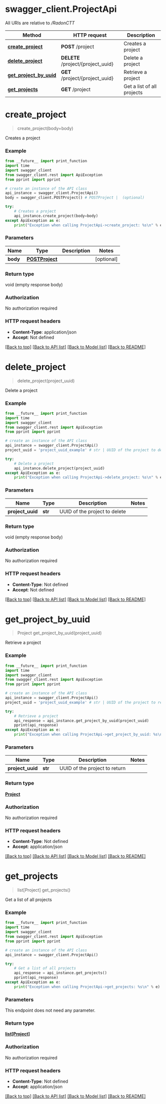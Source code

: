 # swagger_client.ProjectApi

All URIs are relative to */RadonCTT*

Method | HTTP request | Description
------------- | ------------- | -------------
[**create_project**](ProjectApi.md#create_project) | **POST** /project | Creates a project
[**delete_project**](ProjectApi.md#delete_project) | **DELETE** /project/{project_uuid} | Delete a project
[**get_project_by_uuid**](ProjectApi.md#get_project_by_uuid) | **GET** /project/{project_uuid} | Retrieve a project
[**get_projects**](ProjectApi.md#get_projects) | **GET** /project | Get a list of all projects

# **create_project**
> create_project(body=body)

Creates a project

### Example
```python
from __future__ import print_function
import time
import swagger_client
from swagger_client.rest import ApiException
from pprint import pprint

# create an instance of the API class
api_instance = swagger_client.ProjectApi()
body = swagger_client.POSTProject() # POSTProject |  (optional)

try:
    # Creates a project
    api_instance.create_project(body=body)
except ApiException as e:
    print("Exception when calling ProjectApi->create_project: %s\n" % e)
```

### Parameters

Name | Type | Description  | Notes
------------- | ------------- | ------------- | -------------
 **body** | [**POSTProject**](POSTProject.md)|  | [optional] 

### Return type

void (empty response body)

### Authorization

No authorization required

### HTTP request headers

 - **Content-Type**: application/json
 - **Accept**: Not defined

[[Back to top]](#) [[Back to API list]](../README.md#documentation-for-api-endpoints) [[Back to Model list]](../README.md#documentation-for-models) [[Back to README]](../README.md)

# **delete_project**
> delete_project(project_uuid)

Delete a project

### Example
```python
from __future__ import print_function
import time
import swagger_client
from swagger_client.rest import ApiException
from pprint import pprint

# create an instance of the API class
api_instance = swagger_client.ProjectApi()
project_uuid = 'project_uuid_example' # str | UUID of the project to delete

try:
    # Delete a project
    api_instance.delete_project(project_uuid)
except ApiException as e:
    print("Exception when calling ProjectApi->delete_project: %s\n" % e)
```

### Parameters

Name | Type | Description  | Notes
------------- | ------------- | ------------- | -------------
 **project_uuid** | **str**| UUID of the project to delete | 

### Return type

void (empty response body)

### Authorization

No authorization required

### HTTP request headers

 - **Content-Type**: Not defined
 - **Accept**: Not defined

[[Back to top]](#) [[Back to API list]](../README.md#documentation-for-api-endpoints) [[Back to Model list]](../README.md#documentation-for-models) [[Back to README]](../README.md)

# **get_project_by_uuid**
> Project get_project_by_uuid(project_uuid)

Retrieve a project

### Example
```python
from __future__ import print_function
import time
import swagger_client
from swagger_client.rest import ApiException
from pprint import pprint

# create an instance of the API class
api_instance = swagger_client.ProjectApi()
project_uuid = 'project_uuid_example' # str | UUID of the project to return

try:
    # Retrieve a project
    api_response = api_instance.get_project_by_uuid(project_uuid)
    pprint(api_response)
except ApiException as e:
    print("Exception when calling ProjectApi->get_project_by_uuid: %s\n" % e)
```

### Parameters

Name | Type | Description  | Notes
------------- | ------------- | ------------- | -------------
 **project_uuid** | **str**| UUID of the project to return | 

### Return type

[**Project**](Project.md)

### Authorization

No authorization required

### HTTP request headers

 - **Content-Type**: Not defined
 - **Accept**: application/json

[[Back to top]](#) [[Back to API list]](../README.md#documentation-for-api-endpoints) [[Back to Model list]](../README.md#documentation-for-models) [[Back to README]](../README.md)

# **get_projects**
> list[Project] get_projects()

Get a list of all projects

### Example
```python
from __future__ import print_function
import time
import swagger_client
from swagger_client.rest import ApiException
from pprint import pprint

# create an instance of the API class
api_instance = swagger_client.ProjectApi()

try:
    # Get a list of all projects
    api_response = api_instance.get_projects()
    pprint(api_response)
except ApiException as e:
    print("Exception when calling ProjectApi->get_projects: %s\n" % e)
```

### Parameters
This endpoint does not need any parameter.

### Return type

[**list[Project]**](Project.md)

### Authorization

No authorization required

### HTTP request headers

 - **Content-Type**: Not defined
 - **Accept**: application/json

[[Back to top]](#) [[Back to API list]](../README.md#documentation-for-api-endpoints) [[Back to Model list]](../README.md#documentation-for-models) [[Back to README]](../README.md)

